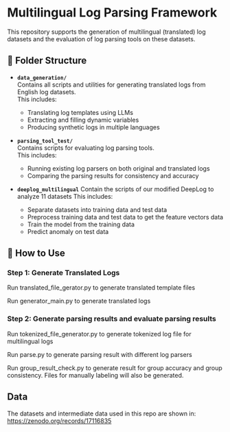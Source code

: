 # Multilingual Log Parsing Framework

This repository supports the generation of multilingual (translated) log datasets and the evaluation of log parsing tools on these datasets.

## 📁 Folder Structure

- **`data_generation/`**  
  Contains all scripts and utilities for generating translated logs from English log datasets.  
  This includes:
  - Translating log templates using LLMs
  - Extracting and filling dynamic variables
  - Producing synthetic logs in multiple languages

- **`parsing_tool_test/`**  
  Contains scripts for evaluating log parsing tools.  
  This includes:
  - Running existing log parsers on both original and translated logs
  - Comparing the parsing results for consistency and accuracy

- **`deeplog_multilingual`**
  Contain the scripts of our modified DeepLog to analyze 11 datasets
  This includes:
  - Separate datasets into training data and test data
  - Preprocess training data and test data to get the feature vectors data
  - Train the model from the training data
  - Predict anomaly on test data
 
## 🧪 How to Use

### Step 1: Generate Translated Logs
Run translated_file_gerator.py to generate translated template files

Run generator_main.py to generate translated logs

### Step 2: Generate parsing results and evaluate parsing results
Run tokenized_file_generator.py to generate tokenized log file for multilingual logs

Run parse.py to generate parsing result with different log parsers

Run group_result_check.py to generate result for group accuracy and group consistency. Files for manually labeling will also be generated.

 ## Data
 The datasets and intermediate data used in this repo are shown in: https://zenodo.org/records/17116835
